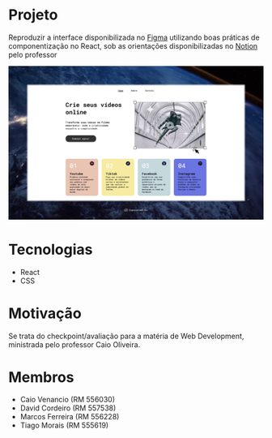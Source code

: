 # Projeto

Reproduzir a interface disponibilizada no [Figma](https://www.figma.com/design/9UoO20oNMIsv7BWpXpRiHP/Plataforma-de-v%C3%ADdeos?node-id=0-1&t=b6s26EuINyZalyCQ-1) utilizando boas práticas de componentização no React, sob as orientações disponibilizadas no [Notion](https://cherry-client-b8f.notion.site/Orienta-es-CP1-React-c9c2c2b8427b44a6b5338fc43f3c981b) pelo professor

<p align="center">
<img src="docs/preview.jpeg" width="800px">
</p>

# Tecnologias

- React
- CSS

# Motivação

Se trata do checkpoint/avaliação para a matéria de Web Development, ministrada pelo professor Caio Oliveira.

# Membros

- Caio Venancio (RM 556030)
- David Cordeiro (RM 557538)
- Marcos Ferreira (RM 556228)
- Tiago Morais (RM 555619)
